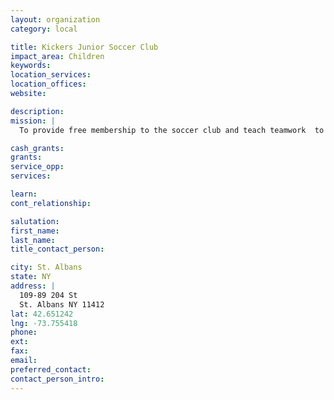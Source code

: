 ```yaml
---
layout: organization
category: local

title: Kickers Junior Soccer Club
impact_area: Children
keywords: 
location_services: 
location_offices: 
website: 

description: 
mission: |
  To provide free membership to the soccer club and teach teamwork  to all children free of cost.

cash_grants: 
grants: 
service_opp: 
services: 

learn: 
cont_relationship: 

salutation: 
first_name: 
last_name: 
title_contact_person: 

city: St. Albans
state: NY
address: |
  109-89 204 St  
  St. Albans NY 11412
lat: 42.651242
lng: -73.755418
phone: 
ext: 
fax: 
email: 
preferred_contact: 
contact_person_intro: 
---
```

